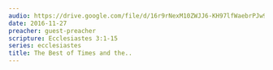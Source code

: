 ```yaml
---
audio: https://drive.google.com/file/d/16r9rNexM10ZWJJ6-KH97lfWaebrPJw9a/view
date: 2016-11-27
preacher: guest-preacher
scripture: Ecclesiastes 3:1-15
series: ecclesiastes
title: The Best of Times and the..
---
```

